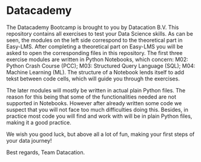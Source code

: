 # Datacademy

The Datacademy Bootcamp is brought to you by Datacation B.V. This repository contains all exercises to test your Data Science skills. As can be seen, the modules on the left side correspond to the theoretical part in Easy-LMS. After completing a theoretical part on Easy-LMS you will be asked to open the corresponding files in this repository. The first three exercise modules are written in Python Notebooks, which concern: M02: Python Crash Course (PCC); M03: Structured Query Language (SQL); M04: Machine Learning (ML). The structure of a Notebook lends itself to add tekst between code cells, which will guide you through the exercises.

The later modules will mostly be written in actual plain Python files. The reason for this being that some of the functionalities needed are not supported in Notebooks. However after already written some code we suspect that you will not face too much difficulties doing this. Besides, in practice most code you will find and work with will be in plain Python files, making it a good practice.

We wish you good luck, but above all a lot of fun, making your first steps of your data journey!

Best regards, Team Datacation.